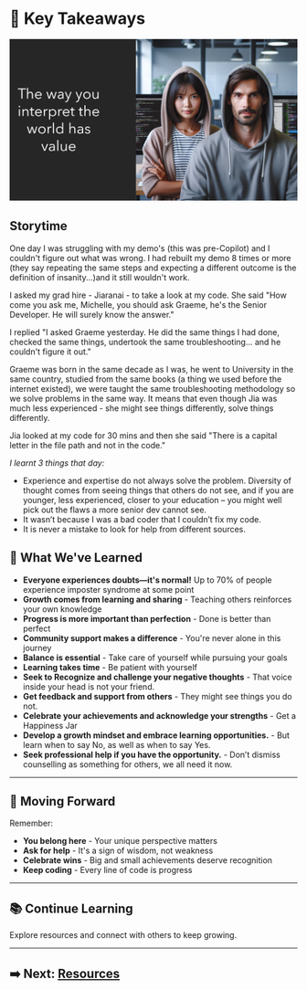 # 📝 Key Takeaways

![Key Insights](assets/value.png)

## Storytime

One day I was struggling with my demo's (this was pre-Copilot) and I couldn't figure out what was wrong. I had rebuilt my demo 8 times or more (they say repeating the same steps and expecting a different outcome is the definition of insanity...)and it still wouldn't work. 

I asked my grad hire - Jiaranai - to take a look at my code. She said "How come you ask me, Michelle, you should ask Graeme, he's the Senior Developer. He will surely know the answer."  

I replied "I asked Graeme yesterday. He did the same things I had done, checked the same things, undertook the same troubleshooting... and he couldn't figure it out."  

Graeme was born in the same decade as I was, he went to University in the same country, studied from the same books (a thing we used before the internet existed), we were taught the same troubleshooting methodology so we solve problems in the same way. It means that even though Jia was much less experienced - she might see things differently, solve things differently.

Jia looked at my code for 30 mins and then she said "There is a capital letter in the file path and not in the code."  

*I learnt 3 things that day:*

- Experience and expertise do not always solve the problem. Diversity of thought comes from seeing things that others do not see, and if you are younger, less experienced, closer to your education – you might well pick out the flaws a more senior dev cannot see.
- It wasn’t because I was a bad coder that I couldn’t fix my code.
- It is never a mistake to look for help from different sources. 


## 🎯 What We've Learned

- **Everyone experiences doubts—it's normal!** Up to 70% of people experience imposter syndrome at some point
- **Growth comes from learning and sharing** - Teaching others reinforces your own knowledge
- **Progress is more important than perfection** - Done is better than perfect
- **Community support makes a difference** - You're never alone in this journey
- **Balance is essential** - Take care of yourself while pursuing your goals
- **Learning takes time** - Be patient with yourself
- **Seek to Recognize and challenge your negative thoughts** - That voice inside your head is not your friend.   
- **Get feedback and support from others** - They might see things you do not.
- **Celebrate your achievements and acknowledge your strengths** - Get a Happiness Jar  
- **Develop a growth mindset and embrace learning opportunities.** - But learn when to say No, as well as when to say Yes.  
- **Seek professional help if you have the opportunity.** - Don’t dismiss counselling as something for others, we all need it now.  


---

## 💪 Moving Forward

Remember:
- **You belong here** - Your unique perspective matters
- **Ask for help** - It's a sign of wisdom, not weakness
- **Celebrate wins** - Big and small achievements deserve recognition
- **Keep coding** - Every line of code is progress

---

## 📚 Continue Learning

Explore resources and connect with others to keep growing.

---

## ➡️ Next: [Resources](resources.md)
